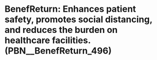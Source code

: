 # BenefReturn: __Enhances patient safety, promotes social distancing, and reduces the burden on healthcare facilities.__ (PBN__BenefReturn_496)


